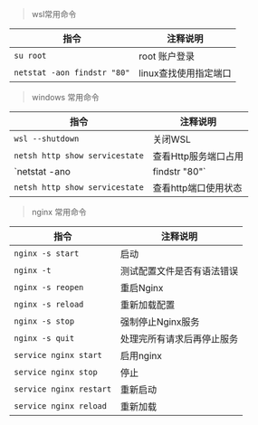  > wsl常用命令
 
 指令 | 注释说明 
---|---
`su root` | root 账户登录
`netstat -aon findstr "80"` | linux查找使用指定端口


> windows 常用命令

 指令 | 注释说明 
---|---
`wsl --shutdown` | 关闭WSL  
`netsh http show servicestate`| 查看Http服务端口占用
`netstat -ano|findstr "80"` | cmd 查看置顶端口
`netsh http show servicestate` | 查看http端口使用状态
> nginx 常用命令

指令 | 注释说明 
---|---
`nginx -s start ` | 启动
`nginx -t ` | 测试配置文件是否有语法错误
`nginx -s reopen ` | 重启Nginx
`nginx -s reload ` | 重新加载配置
`nginx -s stop `   |强制停止Nginx服务
`nginx -s quit ` |处理完所有请求后再停止服务
`service nginx start` | 启用nginx
`service nginx stop` | 停止
`service nginx restart` | 重新启动
`service nginx reload` | 重新加载
